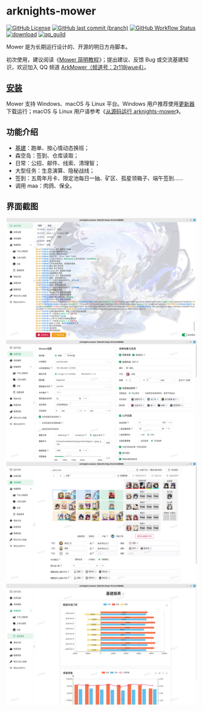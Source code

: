 # arknights-mower

[![GitHub License](https://img.shields.io/github/license/ArkMowers/arknights-mower)](https://github.com/ArkMowers/arknights-mower/blob/master/LICENSE)
[![GitHub last commit (branch)](https://img.shields.io/github/last-commit/ArkMowers/arknights-mower/dev_shawn)](https://github.com/ArkMowers/arknights-mower/commits/dev_shawn/)
[![GitHub Workflow Status](https://img.shields.io/github/actions/workflow/status/ArkMowers/arknights-mower/pyinstaller-win-shawn.yml?branch=dev_shawn&)](https://github.com/ArkMowers/arknights-mower/actions/workflows/pyinstaller-win-shawn.yml)
[![download](https://img.shields.io/website?url=https%3A%2F%2Fmower.zhaozuohong.vip&label=Mower%E4%B8%8B%E8%BD%BD%E7%AB%99)](https://mower.zhaozuohong.vip/)
[![qq_guild](https://img.shields.io/badge/QQ%E9%A2%91%E9%81%93-2r118jwue4-blue)](https://pd.qq.com/s/5t91c3gx9)

Mower 是为长期运行设计的、开源的明日方舟脚本。

初次使用，建议阅读《[Mower 简明教程](https://blog.zhaozuohong.vip/2024/05/10/mower-guide/tutorial/)》；提出建议、反馈 Bug 或交流基建知识，欢迎加入 QQ 频道 [ArkMower（频道号：2r118jwue4）](https://pd.qq.com/s/5t91c3gx9)。

## [安装](./start/download/)

Mower 支持 Windows、macOS 与 Linux 平台。Windows 用户推荐使用[更新器](./start/download/#updater)下载运行；macOS 与 Linux 用户请参考《[从源码运行 arknights-mower](https://blog.zhaozuohong.vip/2023/08/02/run-arknights-mower-from-source/)》。

## 功能介绍

- [基建](./start/riic/)：跑单、按心情动态换班；
- 森空岛：签到、仓库读取；
- 日常：公招、邮件、线索、清理智；
- 大型任务：生息演算、隐秘战线；
- 签到：五周年月卡、限定池每日一抽、矿区、孤星领箱子、端午签到……
- 调用 maa：肉鸽、保全。

## 界面截图

![log](./img/log.png)
![settings](./img/settings.png)
![plan-editor](./img/plan-editor.png)
![riic-report](./img/riic-report.png)
